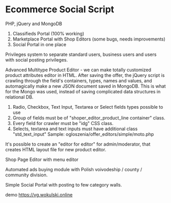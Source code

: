 # Ecommerce Social Script
PHP, jQuery and MongoDB

1. Classifieds Portal (100% working)
2. Marketplace Portal with Shop Editors (some bugs, needs improvements)
3. Social Portal
in one place

Privileges system to separate standard users, business users and users with social posting privileges.

Advanced Multitype Product Editor - we can make totally customized product attributes editor in HTML.
After saving the offer, the jQuery script is crawling through the field's containers, types, names and values, and automagically make a new JSON document saved in MongoDB.
This is what for the Mongo was used, instead of saving complicated data structures in relational DB.
1. Radio, Checkbox, Text Input, Textarea or Select fields types possible to use
2. Group of fields must be of "shoper_editor_product_line container" class.
3. Every field for crawler must be "idg" CSS class.
4. Selects, textarea and text inputs must have additional class "std_text_input"
Sample: ogloszenia/offer_editors/simple/moto.php

It's possible to create an "editor for editor" for admin/moderator,
that creates HTML layout file for new product editor.

Shop Page Editor with menu editor

Automated ads buying module with Polish voivodeship / county / community division.

Simple Social Portal with posting to few category walls.

demo https://vg.wokulski.online

